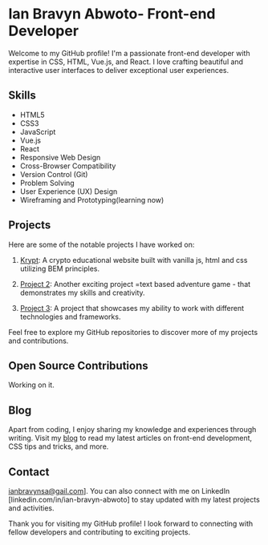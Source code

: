 # Ian Bravyn Abwoto- Front-end Developer

Welcome to my GitHub profile! I'm a passionate front-end developer with expertise in CSS, HTML, Vue.js, and React. I love crafting beautiful and interactive user interfaces to deliver exceptional user experiences. 

## Skills

- HTML5
- CSS3
- JavaScript
- Vue.js
- React
- Responsive Web Design
- Cross-Browser Compatibility
- Version Control (Git)
- Problem Solving
- User Experience (UX) Design
- Wireframing and Prototyping(learning now)

## Projects

Here are some of the notable projects I have worked on:

1. [Krypt](https://github.com/Bravyn/krypt):  A crypto educational website built with vanilla js, html and css utilizing BEM principles.

2. [Project 2](https://github.com/Bravyn/The-Age-of-Intelligence): Another exciting project =text based adventure game -  that demonstrates my skills and creativity.

3. [Project 3](https://github.com/Bravyn/Mtafiti/tree/main/mtafiti): A project that showcases my ability to work with different technologies and frameworks.

Feel free to explore my GitHub repositories to discover more of my projects and contributions.

## Open Source Contributions

Working on it.

## Blog

Apart from coding, I enjoy sharing my knowledge and experiences through writing. Visit my [blog](ianbravyn.hashnode.dev) to read my latest articles on front-end development, CSS tips and tricks, and more.

## Contact
ianbravynsa@gail.com]. You can also connect with me on LinkedIn [linkedin.com/in/ian-bravyn-abwoto] to stay updated with my latest projects and activities.

Thank you for visiting my GitHub profile! I look forward to connecting with fellow developers and contributing to exciting projects.

